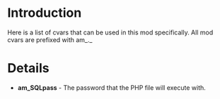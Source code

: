 # Introduction #

Here is a list of cvars that can be used in this mod specifically. All mod cvars are prefixed with am_._


# Details #

  * **am\_SQLpass** - The password that the PHP file will execute with.